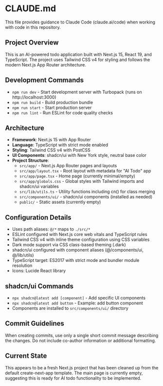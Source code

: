 # CLAUDE.md

This file provides guidance to Claude Code (claude.ai/code) when working with code in this repository.

## Project Overview

This is an AI-powered todo application built with Next.js 15, React 19, and TypeScript. The project uses Tailwind CSS v4 for styling and follows the modern Next.js App Router architecture.

## Development Commands

- `npm run dev` - Start development server with Turbopack (runs on http://localhost:3000)
- `npm run build` - Build production bundle
- `npm run start` - Start production server
- `npm run lint` - Run ESLint for code quality checks

## Architecture

- **Framework**: Next.js 15 with App Router
- **Language**: TypeScript with strict mode enabled
- **Styling**: Tailwind CSS v4 with PostCSS
- **UI Components**: shadcn/ui with New York style, neutral base color
- **Project Structure**:
  - `src/app/` - Next.js App Router pages and layouts
  - `src/app/layout.tsx` - Root layout with metadata for "AI Todo" app
  - `src/app/page.tsx` - Home page (currently minimal/empty)
  - `src/app/globals.css` - Global styles with Tailwind imports and shadcn/ui variables
  - `src/lib/utils.ts` - Utility functions including cn() for class merging
  - `src/components/ui/` - shadcn/ui components (installed as needed)
  - `public/` - Static assets (currently empty)

## Configuration Details

- Uses path aliases: `@/*` maps to `./src/*`
- ESLint configured with Next.js core web vitals and TypeScript rules
- Tailwind CSS v4 with inline theme configuration using CSS variables
- Dark mode support via CSS class-based theming (.dark)
- shadcn/ui configured with component aliases (@/components/ui, @/lib/utils)
- TypeScript target: ES2017 with strict mode and bundler module resolution
- Icons: Lucide React library

## shadcn/ui Commands

- `npx shadcn@latest add [component]` - Add specific UI components
- `npx shadcn@latest add button` - Example: add button component
- Components are installed to `src/components/ui/` directory

## Commit Guidelines

When creating commits, use only a single short commit message describing the changes. Do not include co-author information or additional formatting.

## Current State

This appears to be a fresh Next.js project that has been cleaned up from the default create-next-app template. The main page is currently empty, suggesting this is ready for AI todo functionality to be implemented.